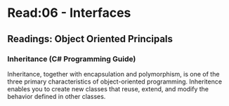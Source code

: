 # Read:06 - Interfaces

## Readings: Object Oriented Principals

### Inheritance (C# Programming Guide)
Inheritance, together with encapsulation and polymorphism, is one of the three primary characteristics of object-oriented programming. Inheritence enables you to create new classes that reuse, extend, and modify the behavior defined in other classes.